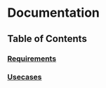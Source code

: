 # Documentation

## Table of Contents

### [Requirements](Requirements.md)

### [Usecases](Usecases.md)
